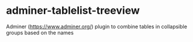 # adminer-tablelist-treeview
Adminer (https://www.adminer.org/) plugin to combine tables in collapsible groups based on the names

